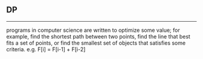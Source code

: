 ## DP
---

programs in computer science are written to optimize some value; for example, find the shortest path between two points, find the line that best fits a set of points, or find the smallest set of objects that satisfies some criteria. 
e.g. F[i] = F[i-1] + F[i-2] 

